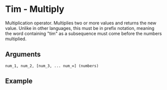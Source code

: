 # Tim - Multiply

Multiplication operator. Multiplies two or more values and returns the new value. Unlike in other languages, this must be in prefix notation, meaning the word containing "tim" as a subsequence must come before the numbers multiplied.

## Arguments

```num_1, num_2, [num_3, ... num_∞] (numbers)```

## Example
<editor :code='`
Multiply Example
by Milo Jacobs\n
was the tim two seven..
pri the.
`' 
:code-wordier="`
Multiply Example
by Milo Jacobs\n
Was the time two past seven?
If so, print the time!
`"
output-method='console'></editor>